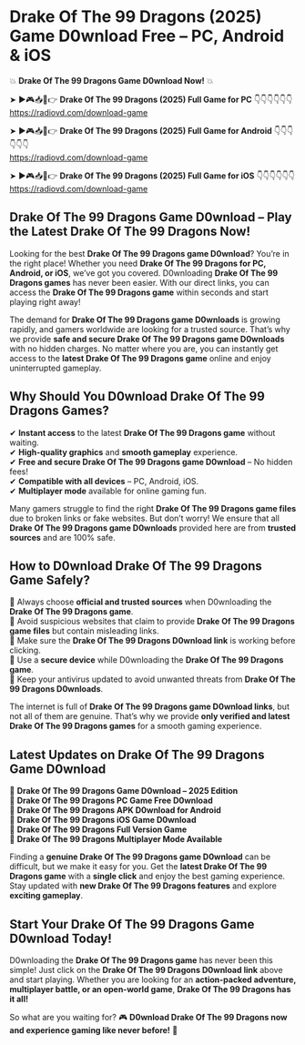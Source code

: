 # Drake Of The 99 Dragons (2025) Game D0wnload Free – PC, Android & iOS

💥 **Drake Of The 99 Dragons Game D0wnload Now!** 💥  

➤ ►🎮📥📱👉 **Drake Of The 99 Dragons (2025) Full Game for PC** 👇👇👇👇👇👇  
https://radiovd.com/download-game  

➤ ►🎮📥📱👉 **Drake Of The 99 Dragons (2025) Full Game for Android** 👇👇👇👇👇👇  
https://radiovd.com/download-game  

➤ ►🎮📥📱👉 **Drake Of The 99 Dragons (2025) Full Game for iOS** 👇👇👇👇👇👇  
https://radiovd.com/download-game  

## Drake Of The 99 Dragons Game D0wnload – Play the Latest Drake Of The 99 Dragons Now!

Looking for the best **Drake Of The 99 Dragons game D0wnload**? You’re in the right place! Whether you need **Drake Of The 99 Dragons for PC, Android, or iOS**, we’ve got you covered. D0wnloading **Drake Of The 99 Dragons games** has never been easier. With our direct links, you can access the **Drake Of The 99 Dragons game** within seconds and start playing right away!  

The demand for **Drake Of The 99 Dragons game D0wnloads** is growing rapidly, and gamers worldwide are looking for a trusted source. That’s why we provide **safe and secure Drake Of The 99 Dragons game D0wnloads** with no hidden charges. No matter where you are, you can instantly get access to the **latest Drake Of The 99 Dragons game** online and enjoy uninterrupted gameplay.  

## **Why Should You D0wnload Drake Of The 99 Dragons Games?**  

✔ **Instant access** to the latest **Drake Of The 99 Dragons game** without waiting.  
✔ **High-quality graphics** and **smooth gameplay** experience.  
✔ **Free and secure Drake Of The 99 Dragons game D0wnload** – No hidden fees!  
✔ **Compatible with all devices** – PC, Android, iOS.  
✔ **Multiplayer mode** available for online gaming fun.  

Many gamers struggle to find the right **Drake Of The 99 Dragons game files** due to broken links or fake websites. But don’t worry! We ensure that all **Drake Of The 99 Dragons game D0wnloads** provided here are from **trusted sources** and are 100% safe.  

## **How to D0wnload Drake Of The 99 Dragons Game Safely?**  

📌 Always choose **official and trusted sources** when D0wnloading the **Drake Of The 99 Dragons game**.  
📌 Avoid suspicious websites that claim to provide **Drake Of The 99 Dragons game files** but contain misleading links.  
📌 Make sure the **Drake Of The 99 Dragons D0wnload link** is working before clicking.  
📌 Use a **secure device** while D0wnloading the **Drake Of The 99 Dragons game**.  
📌 Keep your antivirus updated to avoid unwanted threats from **Drake Of The 99 Dragons D0wnloads**.  

The internet is full of **Drake Of The 99 Dragons game D0wnload links**, but not all of them are genuine. That’s why we provide **only verified and latest Drake Of The 99 Dragons games** for a smooth gaming experience.  

## **Latest Updates on Drake Of The 99 Dragons Game D0wnload**  

🔹 **Drake Of The 99 Dragons Game D0wnload – 2025 Edition**  
🔹 **Drake Of The 99 Dragons PC Game Free D0wnload**  
🔹 **Drake Of The 99 Dragons APK D0wnload for Android**  
🔹 **Drake Of The 99 Dragons iOS Game D0wnload**  
🔹 **Drake Of The 99 Dragons Full Version Game**  
🔹 **Drake Of The 99 Dragons Multiplayer Mode Available**  

Finding a **genuine Drake Of The 99 Dragons game D0wnload** can be difficult, but we make it easy for you. Get the **latest Drake Of The 99 Dragons game** with a **single click** and enjoy the best gaming experience. Stay updated with **new Drake Of The 99 Dragons features** and explore **exciting gameplay**.  

## **Start Your Drake Of The 99 Dragons Game D0wnload Today!**  

D0wnloading the **Drake Of The 99 Dragons game** has never been this simple! Just click on the **Drake Of The 99 Dragons D0wnload link** above and start playing. Whether you are looking for an **action-packed adventure, multiplayer battle, or an open-world game**, **Drake Of The 99 Dragons has it all!**  

So what are you waiting for? 🎮 **D0wnload Drake Of The 99 Dragons now and experience gaming like never before!** 🚀  